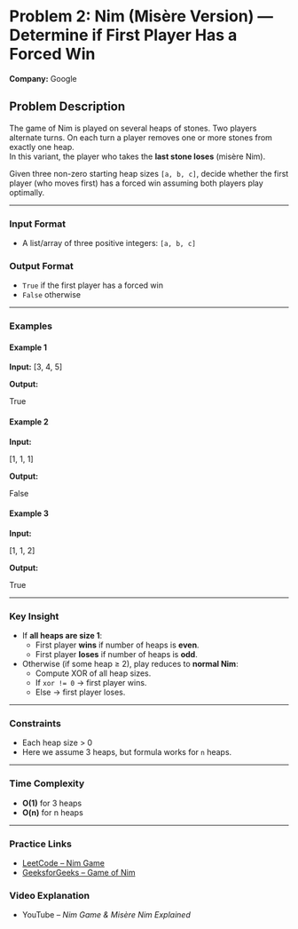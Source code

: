 # Problem 2: Nim (Misère Version) — Determine if First Player Has a Forced Win

**Company:** Google

## Problem Description

The game of Nim is played on several heaps of stones. Two players alternate turns. On each turn a player removes one or more stones from exactly one heap.  
In this variant, the player who takes the **last stone loses** (misère Nim).

Given three non-zero starting heap sizes `[a, b, c]`, decide whether the first player (who moves first) has a forced win assuming both players play optimally.

---

### Input Format

- A list/array of three positive integers: `[a, b, c]`

### Output Format

- `True` if the first player has a forced win
- `False` otherwise

---

### Examples

#### Example 1

**Input:**
[3, 4, 5]

**Output:**

True

#### Example 2

**Input:**

[1, 1, 1]

**Output:**

False

#### Example 3

**Input:**

[1, 1, 2]

**Output:**

True

---

### Key Insight

- If **all heaps are size 1**:
  - First player **wins** if number of heaps is **even**.
  - First player **loses** if number of heaps is **odd**.
- Otherwise (if some heap ≥ 2), play reduces to **normal Nim**:
  - Compute XOR of all heap sizes.
  - If `xor != 0` → first player wins.
  - Else → first player loses.

---

### Constraints

- Each heap size > 0
- Here we assume 3 heaps, but formula works for `n` heaps.

---

### Time Complexity

- **O(1)** for 3 heaps
- **O(n)** for n heaps

---

### Practice Links

- [LeetCode – Nim Game](https://leetcode.com/problems/nim-game/)
- [GeeksforGeeks – Game of Nim](https://www.geeksforgeeks.org/nim-game-its-variants/)

### Video Explanation

- YouTube – _Nim Game & Misère Nim Explained_
